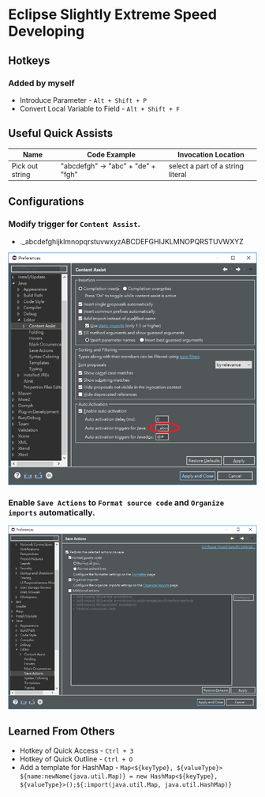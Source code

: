 # Eclipse Slightly Extreme Speed Developing

## Hotkeys

### Added by myself

- Introduce Parameter - `Alt + Shift + P`
- Convert Local Variable to Field - `Alt + Shift + F`

## Useful Quick Assists

| Name            | Code Example                       | Invocation Location               |
|-----------------|------------------------------------|-----------------------------------|
| Pick out string | "abcdefgh" -> "abc" + "de" + "fgh" | select a part of a string literal |

## Configurations

### Modify trigger for `Content Assist`.

- ._abcdefghijklmnopqrstuvwxyzABCDEFGHIJKLMNOPQRSTUVWXYZ

![Modify trigger for Content Assist](screenshots/content_assist_auto_trigger.png)

### Enable `Save Actions` to `Format source code` and `Organize imports` automatically.

![Save actions to format source code and organize imports automatically](screenshots/enable_save_actions.png)

## Learned From Others

- Hotkey of Quick Access - `Ctrl + 3`
- Hotkey of Quick Outline - `Ctrl + O`
- Add a template for HashMap - `Map<${keyType}, ${valueType}> ${name:newName(java.util.Map)} = new HashMap<${keyType}, ${valueType}>();${:import(java.util.Map, java.util.HashMap)}`
